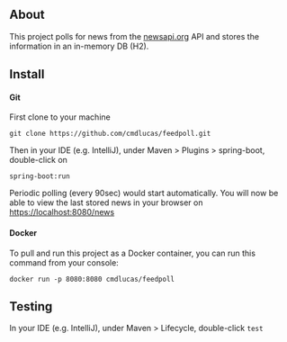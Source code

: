 ## About

This project polls for news  from the [newsapi.org](https://newsapi.org) API and stores the information in an in-memory DB (H2).

## Install 

#### Git

First clone to your machine

`git clone https://github.com/cmdlucas/feedpoll.git`

Then in your IDE (e.g. IntelliJ), under Maven > Plugins > spring-boot, double-click on

`spring-boot:run`

Periodic polling (every 90sec) would start automatically. You will now be able to view the last stored news in your browser on [https://localhost:8080/news](https://localhost:8080/news) 

#### Docker

To pull and run this project as a Docker container, you can run this command from your console:

`docker run -p 8080:8080 cmdlucas/feedpoll`

## Testing

In your IDE (e.g. IntelliJ), under Maven > Lifecycle, double-click `test`



